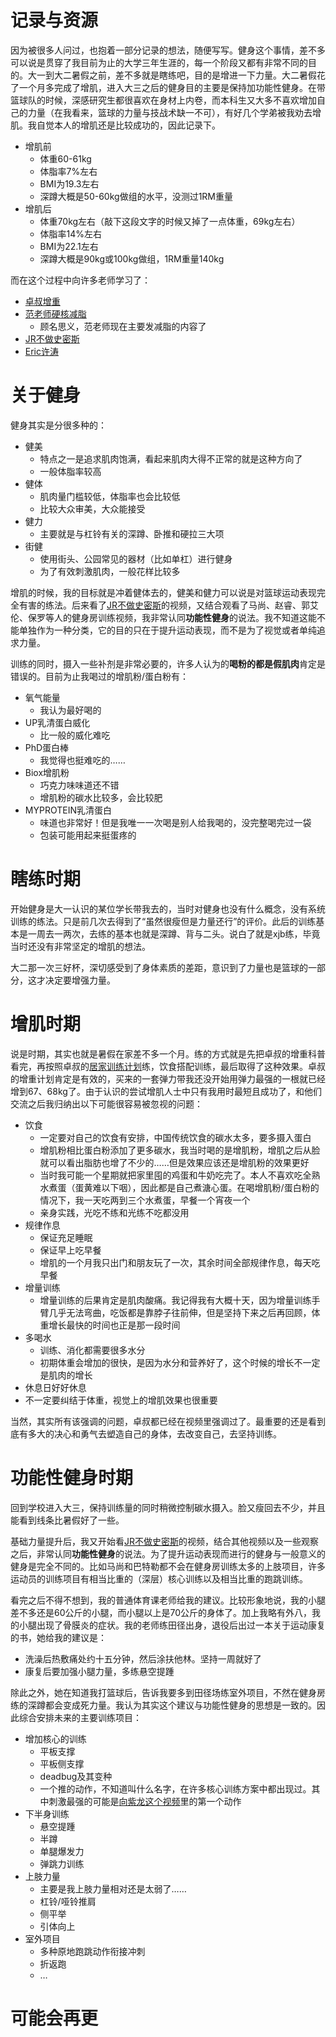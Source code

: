 # 记录与资源

因为被很多人问过，也抱着一部分记录的想法，随便写写。健身这个事情，差不多可以说是贯穿了我目前为止的大学三年生涯的，每一个阶段又都有非常不同的目的。大一到大二暑假之前，差不多就是瞎练吧，目的是增进一下力量。大二暑假花了一个月多完成了增肌，进入大三之后的健身目的主要是保持加功能性健身。在带篮球队的时候，深感研究生都很喜欢在身材上内卷，而本科生又大多不喜欢增加自己的力量（在我看来，篮球的力量与技战术缺一不可），有好几个学弟被我劝去增肌。我自觉本人的增肌还是比较成功的，因此记录下。

* 增肌前
  * 体重60-61kg
  * 体脂率7%左右
  * BMI为19.3左右
  * 深蹲大概是50-60kg做组的水平，没测过1RM重量
* 增肌后
  * 体重70kg左右（敲下这段文字的时候又掉了一点体重，69kg左右）
  * 体脂率14%左右
  * BMI为22.1左右
  * 深蹲大概是90kg或100kg做组，1RM重量140kg

而在这个过程中向许多老师学习了：

* [卓叔增重](https://space.bilibili.com/22423090)
* [范老师硬核减脂](https://space.bilibili.com/435956268)
  * 顾名思义，范老师现在主要发减脂的内容了
* [JR不做史密斯](https://space.bilibili.com/515848857)
* [Eric许涛](https://space.bilibili.com/189735376)

# 关于健身

健身其实是分很多种的：

* 健美
  * 特点之一是追求肌肉饱满，看起来肌肉大得不正常的就是这种方向了
  * 一般体脂率较高
* 健体
  * 肌肉量门槛较低，体脂率也会比较低
  * 比较大众审美，大众能接受
* 健力
  * 主要就是与杠铃有关的深蹲、卧推和硬拉三大项
* 街健
  * 使用街头、公园常见的器材（比如单杠）进行健身
  * 为了有效刺激肌肉，一般花样比较多

增肌的时候，我的目标就是冲着健体去的，健美和健力可以说是对篮球运动表现完全有害的练法。后来看了[JR不做史密斯](https://space.bilibili.com/515848857)的视频，又结合观看了马尚、赵睿、郭艾伦、保罗等人的健身房训练视频，我非常认同**功能性健身**的说法。我不知道这能不能单独作为一种分类，它的目的只在于提升运动表现，而不是为了视觉或者单纯追求力量。

训练的同时，摄入一些补剂是非常必要的，许多人认为的**喝粉的都是假肌肉**肯定是错误的。目前为止我喝过的增肌粉/蛋白粉有：

* 氧气能量
  * 我认为最好喝的
* UP乳清蛋白威化
  * 比一般的威化难吃
* PhD蛋白棒
  * 我觉得也挺难吃的……
* Biox增肌粉
  * 巧克力味味道还不错
  * 增肌粉的碳水比较多，会比较肥
* MYPROTEIN乳清蛋白
  * 味道也非常好！但是我唯一一次喝是别人给我喝的，没完整喝完过一袋
  * 包装可能用起来挺蛋疼的

# 瞎练时期

开始健身是大一认识的某位学长带我去的，当时对健身也没有什么概念，没有系统训练的练法。只是前几次去得到了“虽然很瘦但是力量还行”的评价。此后的训练基本是一周去一两次，去练的基本也就是深蹲、背与二头。说白了就是xjb练，毕竟当时还没有非常坚定的增肌的想法。

大二那一次三好杯，深切感受到了身体素质的差距，意识到了力量也是篮球的一部分，这才决定要增强力量。

# 增肌时期

说是时期，其实也就是暑假在家差不多一个月。练的方式就是先把卓叔的增重科普看完，再按照卓叔的[居家训练计划](https://www.bilibili.com/video/BV1VV411Z77p)练，饮食搭配训练，最后取得了这种效果。卓叔的增重计划肯定是有效的，买来的一套弹力带我还没开始用弹力最强的一根就已经增到67、68kg了。由于认识的尝试增肌人士中只有我用时最短且成功了，和他们交流之后我归纳出以下可能很容易被忽视的问题：

* 饮食
  * 一定要对自己的饮食有安排，中国传统饮食的碳水太多，要多摄入蛋白
  * 增肌粉相比蛋白粉添加了更多碳水，我当时喝的是增肌粉，增肌之后从脸就可以看出脂肪也增了不少的……但是效果应该还是增肌粉的效果更好
  * 当时我可能一个星期就把家里囤的鸡蛋和牛奶吃完了。本人不喜欢吃全熟水煮蛋（蛋黄难以下咽），因此都是自己煮溏心蛋。在喝增肌粉/蛋白粉的情况下，我一天吃两到三个水煮蛋，早餐一个宵夜一个
  * 亲身实践，光吃不练和光练不吃都没用
* 规律作息
  * 保证充足睡眠
  * 保证早上吃早餐
  * 增肌的一个月我只出门和朋友玩了一次，其余时间全部规律作息，每天吃早餐
* 增量训练
  * 增量训练的后果肯定是肌肉酸痛。我记得我有大概十天，因为增量训练手臂几乎无法弯曲，吃饭都是靠脖子往前伸，但是坚持下来之后再回顾，体重增长最快的时间也正是那一段时间
* 多喝水
  * 训练、消化都需要很多水分
  * 初期体重会增加的很快，是因为水分和营养好了，这个时候的增长不一定是肌肉的增长
* 休息日好好休息
* 不一定要纠结于体重，视觉上的增肌效果也很重要

当然，其实所有该强调的问题，卓叔都已经在视频里强调过了。最重要的还是看到底有多大的决心和勇气去塑造自己的身体，去改变自己，去坚持训练。

# 功能性健身时期

回到学校进入大三，保持训练量的同时稍微控制碳水摄入。脸又瘦回去不少，并且能看到线条比暑假好了一些。

基础力量提升后，我又开始看[JR不做史密斯](https://space.bilibili.com/515848857)的视频，结合其他视频以及一些观察之后，非常认同**功能性健身**的说法。为了提升运动表现而进行的健身与一般意义的健身是完全不同的。比如马尚和巴特勒都不会在健身房训练太多的上肢项目，许多运动员的训练项目有相当比重的（深层）核心训练以及相当比重的跑跳训练。

看完之后不得不想到，我的普通体育课老师给我的建议。比较形象地说，我的小腿差不多还是60公斤的小腿，而小腿以上是70公斤的身体了。加上我略有外八，我的小腿出现了骨膜炎的症状。我的老师练田径出身，退役后出过一本关于运动康复的书，她给我的建议是：

* 洗澡后热敷痛处约十五分钟，然后涂扶他林。坚持一周就好了
* 康复后要加强小腿力量，多练悬空提踵

除此之外，她在知道我打篮球后，告诉我要多到田径场练室外项目，不然在健身房练的深蹲都会变成死力量。我认为其实这个建议与功能性健身的思想是一致的。因此综合安排未来的主要训练项目：

* 增加核心的训练
  * 平板支撑
  * 平板侧支撑
  * deadbug及其变种
  * 一个推的动作，不知道叫什么名字，在许多核心训练方案中都出现过。其中刺激最强的可能是[向紫龙这个视频](https://www.bilibili.com/video/BV1C34y157Xm?vd_source=172b596c5fa352008134513e89be2d00)里的第一个动作
* 下半身训练
  * 悬空提踵
  * 半蹲
  * 单腿爆发力
  * 弹跳力训练
* 上肢力量
  * 主要是我上肢力量相对还是太弱了……
  * 杠铃/哑铃推肩
  * 侧平举
  * 引体向上
* 室外项目
  * 多种原地跑跳动作衔接冲刺
  * 折返跑
  * …

# 可能会再更